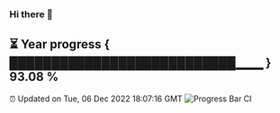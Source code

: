 ### Hi there 👋
⏳ Year progress { ███████████████████████████▁▁▁ } 93.08 %
---
⏰ Updated on Tue, 06 Dec 2022 18:07:16 GMT
![Progress Bar CI](https://github.com/Moyi321/Moyi321/workflows/Progress%20Bar%20CI/badge.svg)
